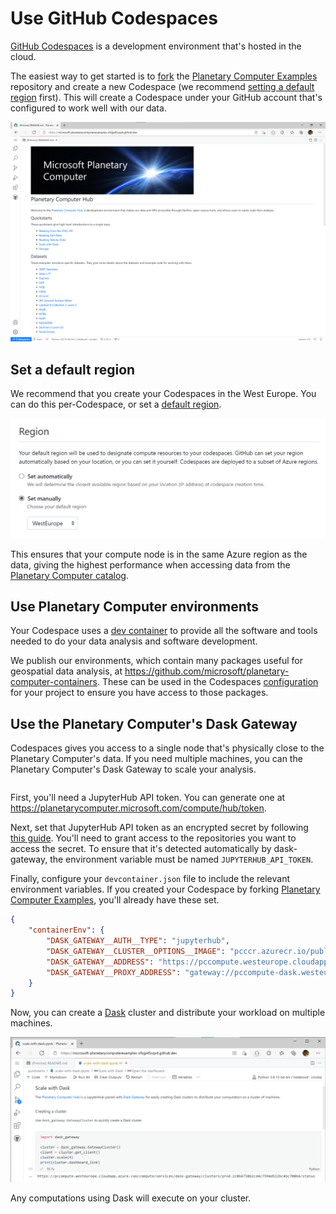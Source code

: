 # Use GitHub Codespaces

[GitHub Codespaces][codespaces] is a development environment that's hosted in the cloud.

The easiest way to get started is to [fork] the [Planetary Computer Examples][examples] repository and create a new Codespace (we recommend [setting a default region](#setting-a-default-region) first). This will create a Codespace under your GitHub account that's configured to work well with our data.

![A preview of GitHub Codespaces in the browser.](images/codespaces-browser.png)

## Set a default region

We recommend that you create your Codespaces in the West Europe. You can do this per-Codespace, or set a [default region][region].

![Set the default region](images/codespaces-region.png)

This ensures that your compute node is in the same Azure region as the data, giving the highest performance when accessing data from the [Planetary Computer catalog][catalog].

## Use Planetary Computer environments

Your Codespace uses a [dev container][container] to provide all the software and tools needed to do your data analysis and software development.

We publish our environments, which contain many packages useful for geospatial data analysis, at <https://github.com/microsoft/planetary-computer-containers>. These can be used in the Codespaces [configuration] for your project to ensure you have access to those packages.

## Use the Planetary Computer's Dask Gateway

Codespaces gives you access to a single node that's physically close to the Planetary Computer's data. If you need multiple machines, you can the Planetary Computer's Dask Gateway to scale your analysis.

```{note} Using the Planetary Computer's Dask Gateway requires a Planetary Computer account. If you don't have an account, you can [request access][request].
```

First, you'll need a JupyterHub API token. You can generate one at <https://planetarycomputer.microsoft.com/compute/hub/token>.

Next, set that JupyterHub API token as an encrypted secret by following [this guide](https://docs.github.com/en/codespaces/managing-your-codespaces/managing-encrypted-secrets-for-your-codespaces). You'll need to grant access to the repositories you want to access the secret. To ensure that it's detected automatically by dask-gateway, the environment variable must be named `JUPYTERHUB_API_TOKEN`.

Finally, configure your `devcontainer.json` file to include the relevant environment variables. If you created your Codespace by forking [Planetary Computer Examples][examples], you'll already have these set.

```json
{
    "containerEnv": {
        "DASK_GATEWAY__AUTH__TYPE": "jupyterhub",
        "DASK_GATEWAY__CLUSTER__OPTIONS__IMAGE": "pcccr.azurecr.io/public/planetary-computer/python:latest",
        "DASK_GATEWAY__ADDRESS": "https://pccompute.westeurope.cloudapp.azure.com/compute/services/dask-gateway",
        "DASK_GATEWAY__PROXY_ADDRESS": "gateway://pccompute-dask.westeurope.cloudapp.azure.com:80",
    }
}
```

Now, you can create a [Dask] cluster and distribute your workload on multiple machines.

![Creating a Dask Cluster from Codespaces.](images/codespaces-dask.png)

Any computations using Dask will execute on your cluster.

[catalog]: https://planetarycomputer.microsoft.com/catalog
[codespaces]: https://github.com/features/codespaces
[configuration]: https://docs.github.com/en/codespaces/customizing-your-codespace/configuring-codespaces-for-your-project
[container]: https://docs.github.com/en/codespaces/customizing-your-codespace/configuring-codespaces-for-your-project#about-dev-containers
[examples]: https://github.com/microsoft/planetarycomputerexamples
[fork]: https://guides.github.com/activities/forking/
[region]: https://docs.github.com/en/codespaces/managing-your-codespaces/setting-your-default-region-for-codespaces
[request]: https://planetarycomputer.microsoft.com/account/request
[Dask]: https://dask.org/